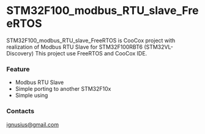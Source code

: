 # STM32F100_modbus_RTU_slave_FreeRTOS #

STM32F100_modbus_RTU_slave_FreeRTOS is CooCox project with realization of Modbus RTU Slave for STM32F100RBT6 (STM32VL-Discovery)
This project use FreeRTOS and CooCox IDE.

### Feature ###

* Modbus RTU Slave
* Simple porting to another STM32F10x
* Simple using

### Contacts ###
ignusius@gmail.com